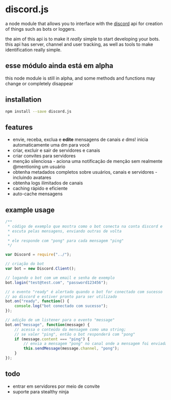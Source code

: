 # discord.js

a node module that allows you to interface with the [discord](https://discordapp.com/) api for creation of things such as bots or loggers.

the aim of this api is to make it *really* simple to start developing your bots. this api has server, channel and user tracking, as well as tools to make identification really simple.

## esse módulo ainda está em alpha

this node module is still in alpha, and some methods and functions may change or completely disappear

## installation

```bash
npm install --save discord.js
```

## features

* envie, receba, exclua e **edite** mensagens de canais _e_ dms! inicia automaticamente uma dm para você
* criar, excluir e sair de servidores e canais
* criar convites para servidores
* menção silenciosa - aciona uma notificação de menção sem realmente @mentioning um usuário
* obtenha metadados completos sobre usuários, canais e servidores - incluindo avatares
* obtenha logs ilimitados de canais
* caching rápido e eficiente
* auto-cache mensagens

## example usage

```js
/**
 * código de exemplo que mostra como o bot conecta na conta discord e
 * escuta pelas mensagens, enviando outras de volta
 * 
 * ele responde com "pong" para cada mensagem "ping"
 */

var Discord = require("../");

// criação do bot
var bot = new Discord.Client();

// logando o bot com um email e senha de exemplo
bot.login("test@test.com", "password123456");

// o evento "ready" é alertado quando o bot for conectado com sucesso
// ao discord e estiver pronto para ser utilizado
bot.on("ready", function() {
    console.log("bot conectado com sucesso");
});

// adição de um listener para o evento "message"
bot.on("message", function(message) {
	// acessa o conteúdo da mensagem como uma string;
	// se valer "ping", então o bot responderá com "pong"
	if (message.content === "ping") {
		// envia a mensagem "pong" no canal onde a mensagem foi enviada
		this.sendMessage(message.channel, "pong");
	}
});
```

## todo

* entrar em servidores por meio de convite
* suporte para stealthy ninja
